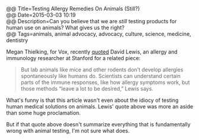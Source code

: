 @@ Title=Testing Allergy Remedies On Animals (Still?)  
@@ Date=2015-03-03 10:19  
@@ Description=Can you believe that we are *still* testing products for human use on animals? What gives us the right?  
@@ Tags=animals, animal advocacy, advocacy, culture, science, medicine, dentistry  

Megan Thielking, for Vox, recently [quoted][vox] David Lewis, an allergy and immunology researcher at Stanford for a related piece:
>But lab animals like mice and other rodents don’t develop allergies spontaneously like humans do. Scientists can understand certain parts of the immune responses, like how allergy symptoms work, but those methods “leave a lot to be desired,” Lewis says.

What's funny is that this article wasn't even about the idiocy of testing human medical solutions on animals. Lewis' quote above was more an aside than some huge proclamation.

But if that quote above doesn't summarize everything that is fundamentally wrong with animal testing, I'm not sure what does.

[vox]: http://www.vox.com/2015/3/3/8142089/allergy-treatments-research
